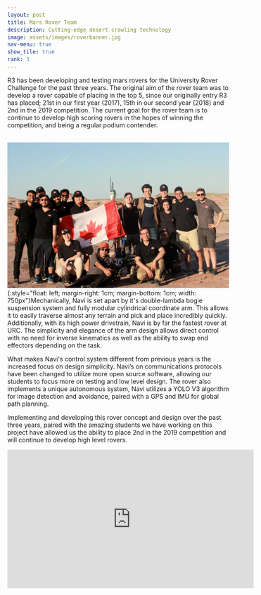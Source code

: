 ```yaml
---
layout: post
title: Mars Rover Team
description: Cutting-edge desert crawling technology
image: assets/images/roverbanner.jpg
nav-menu: true
show_tile: true
rank: 3
---
```


R3 has been developing and testing mars rovers for the University Rover Challenge for the past three years. The original aim of the rover team was to develop a rover capable of placing in the top 5, since our originally entry R3 has placed; 21st in our first year (2017), 15th in our second year (2018) and 2nd  in the 2019 competition. The current goal for the rover team is to continue to develop high scoring rovers in the hopes of winning the competition, and being a regular podium contender. 

<br />![RoboSub Team at Competition](assets/images/rover1.jpg){:style="float: left; margin-right: 1cm; margin-bottom: 1cm; width: 750px"}Mechanically, Navi is set apart by it's double-lambda bogie suspension system and fully modular cylindrical coordinate arm. This allows it to easily traverse almost any terrain and pick and place incredibly quickly. Additionally, with its high power drivetrain, Navi is by far the fastest rover at URC. The simplicity and elegance of the arm design allows direct control with no need for inverse kinematics as well as the ability to swap end effectors depending on the task.

What makes Navi's control system different from previous years is the increased focus on design simplicity. Navi’s on communications protocols have been changed to utilize more open source software, allowing our students to focus more on testing and low level design. The rover also implements a unique autonomous system, Navi utilizes a YOLO V3 algorithm for image detection and avoidance, paired with a GPS and IMU for global path planning. 

Implementing and developing this rover concept and design over the past three years, paired with the amazing students we have working on this project have allowed us the ability to place 2nd  in the 2019 competition and will continue to develop high level rovers.

<div style="text-align: center;"><iframe width="560" height="315" src="https://www.youtube.com/embed/HChMw8dtmZw" frameborder="0" allow="accelerometer; autoplay; encrypted-media; gyroscope; picture-in-picture" allowfullscreen></iframe></div>